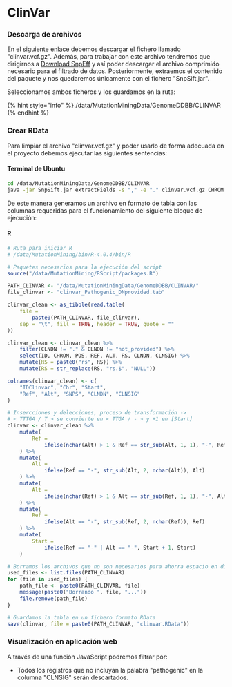 # ClinVar

### Descarga de archivos

En el siguiente [enlace](https://ftp.ncbi.nlm.nih.gov/pub/clinvar/vcf\_GRCh38/) debemos descargar el fichero llamado "clinvar.vcf.gz". Además, para trabajar con este archivo tendremos que dirigirnos a [Download SnpEff](https://snpeff.blob.core.windows.net/versions/snpEff\_latest\_core.zip) y así poder descargar el archivo comprimido necesario para el filtrado de datos. Posteriormente, extraemos el contenido del paquete y nos quedaremos únicamente con el fichero "SnpSift.jar".&#x20;

Seleccionamos ambos ficheros y los guardamos en la ruta:

{% hint style="info" %}
/data/MutationMiningData/GenomeDDBB/CLINVAR
{% endhint %}

### Crear RData

Para limpiar el archivo "clinvar.vcf.gz" y poder usarlo de forma adecuada en el proyecto debemos ejecutar las siguientes sentencias:

#### Terminal de Ubuntu

```bash
cd /data/MutationMiningData/GenomeDDBB/CLINVAR
java -jar SnpSift.jar extractFields -s "," -e "." clinvar.vcf.gz CHROM POS ID RS REF ALT CLNDN CLNSIG CLNDISDB > clinvar_Pathogenic_DNprovided.tab
```

De este manera generamos un archivo en formato de tabla con las columnas requeridas para el funcionamiento del siguiente bloque de ejecución:

#### R

```r
# Ruta para iniciar R
# /data/MutationMining/bin/R-4.0.4/bin/R

# Paquetes necesarios para la ejecución del script
source("/data/MutationMining/RScript/packages.R")

PATH_CLINVAR <- "/data/MutationMiningData/GenomeDDBB/CLINVAR/"
file_clinvar <- "clinvar_Pathogenic_DNprovided.tab"

clinvar_clean <- as_tibble(read.table(
    file =
        paste0(PATH_CLINVAR, file_clinvar),
    sep = "\t", fill = TRUE, header = TRUE, quote = ""
))

clinvar_clean <- clinvar_clean %>%
    filter(CLNDN != "." & CLNDN != "not_provided") %>%
    select(ID, CHROM, POS, REF, ALT, RS, CLNDN, CLNSIG) %>%
    mutate(RS = paste0("rs", RS)) %>%
    mutate(RS = str_replace(RS, "rs.$", "NULL"))

colnames(clinvar_clean) <- c(
    "IDClinvar", "Chr", "Start",
    "Ref", "Alt", "SNPS", "CLNDN", "CLNSIG"
)

# Insercciones y delecciones, proceso de transformación ->
# < TTTGA / T > se convierte en < TTGA / - > y +1 en [Start]
clinvar <- clinvar_clean %>%
    mutate(
        Ref =
            ifelse(nchar(Alt) > 1 & Ref == str_sub(Alt, 1, 1), "-", Ref)
    ) %>%
    mutate(
        Alt =
            ifelse(Ref == "-", str_sub(Alt, 2, nchar(Alt)), Alt)
    ) %>%
    mutate(
        Alt =
            ifelse(nchar(Ref) > 1 & Alt == str_sub(Ref, 1, 1), "-", Alt)
    ) %>%
    mutate(
        Ref =
            ifelse(Alt == "-", str_sub(Ref, 2, nchar(Ref)), Ref)
    ) %>%
    mutate(
        Start =
            ifelse(Ref == "-" | Alt == "-", Start + 1, Start)
    )

# Borramos los archivos que no son necesarios para ahorra espacio en disco
used_files <- list.files(PATH_CLINVAR)
for (file in used_files) {
    path_file <- paste0(PATH_CLINVAR, file)
    message(paste0("Borrando ", file, "..."))
    file.remove(path_file)
}

# Guardamos la tabla en un fichero formato RData
save(clinvar, file = paste0(PATH_CLINVAR, "clinvar.RData"))
```

### Visualización en aplicación web

A través de una función JavaScript podremos filtrar por:

* Todos los registros que no incluyan la palabra "pathogenic" en la columna "CLNSIG" serán descartados.

